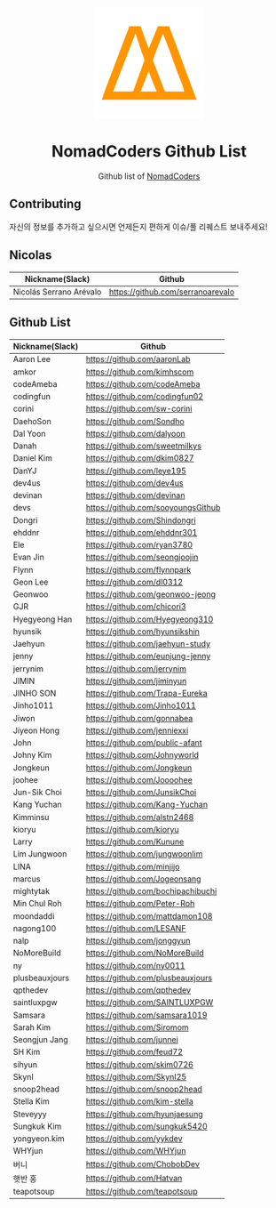 <div align="center">
  <a href="https://academy.nomadcoders.co" alt="NomadCoders Academy">
    <img src="./images/NomadCoders.png" width="200" height="200">
  </a>

# NomadCoders Github List

Github list of [NomadCoders](https://academy.nomadcoders.co)

</div>

## Contributing

자신의 정보를 추가하고 싶으시면 언제든지 편하게 이슈/풀 리퀘스트 보내주세요!

## Nicolas

| Nickname(Slack)         | Github                            |
| ----------------------- | --------------------------------- |
| Nicolás Serrano Arévalo | https://github.com/serranoarevalo |

## Github List

| Nickname(Slack) | Github                             |
| --------------- | ---------------------------------- |
| Aaron Lee       | https://github.com/aaronLab        |
| amkor           | https://github.com/kimhscom        |
| codeAmeba       | https://github.com/codeAmeba       |
| codingfun       | https://github.com/codingfun02     |
| corini          | https://github.com/sw-corini       |
| DaehoSon        | https://github.com/Sondho          |
| Dal Yoon        | https://github.com/dalyoon         |
| Danah           | https://github.com/sweetmilkys     |
| Daniel Kim      | https://github.com/dkim0827        |
| DanYJ           | https://github.com/leye195         |
| dev4us          | https://github.com/dev4us          |
| devinan         | https://github.com/devinan         |
| devs            | https://github.com/sooyoungsGithub |
| Dongri          | https://github.com/Shindongri      |
| ehddnr          | https://github.com/ehddnr301       |
| Ele             | https://github.com/ryan3780        |
| Evan Jin        | https://github.com/seongjoojin     |
| Flynn           | https://github.com/flynnpark       |
| Geon Lee        | https://github.com/dl0312          |
| Geonwoo         | https://github.com/geonwoo-jeong   |
| GJR             | https://github.com/chicori3        |
| Hyegyeong Han   | https://github.com/Hyegyeong310    |
| hyunsik         | https://github.com/hyunsikshin     |
| Jaehyun         | https://github.com/jaehyun-study   |
| jenny           | https://github.com/eunjung-jenny   |
| jerrynim        | https://github.com/jerrynim        |
| JIMIN           | https://github.com/jiminyun        |
| JINHO SON       | https://github.com/Trapa-Eureka    |
| Jinho1011       | https://github.com/Jinho1011       |
| Jiwon           | https://github.com/gonnabea        |
| Jiyeon Hong     | https://github.com/jenniexxi       |
| John            | https://github.com/public-afant    |
| Johny Kim       | https://github.com/Johnyworld      |
| Jongkeun        | https://github.com/Jongkeun        |
| joohee          | https://github.com/Joooohee        |
| Jun-Sik Choi    | https://github.com/JunsikChoi      |
| Kang Yuchan     | https://github.com/Kang-Yuchan     |
| Kimminsu        | https://github.com/alstn2468       |
| kioryu          | https://github.com/kioryu          |
| Larry           | https://github.com/Kunune          |
| Lim Jungwoon    | https://github.com/jungwoonlim     |
| LINA            | https://github.com/minjijo         |
| marcus          | https://github.com/Jogeonsang      |
| mightytak       | https://github.com/bochipachibuchi |
| Min Chul Roh    | https://github.com/Peter-Roh       |
| moondaddi       | https://github.com/mattdamon108    |
| nagong100       | https://github.com/LESANF          |
| nalp            | https://github.com/jonggyun        |
| NoMoreBuild     | https://github.com/NoMoreBuild     |
| ny              | https://github.com/ny0011          |
| plusbeauxjours  | https://github.com/plusbeauxjours  |
| qpthedev        | https://github.com/qpthedev        |
| saintluxpgw     | https://github.com/SAINTLUXPGW     |
| Samsara         | https://github.com/samsara1019     |
| Sarah Kim       | https://github.com/Siromom         |
| Seongjun Jang   | https://github.com/junnei          |
| SH Kim          | https://github.com/feud72          |
| sihyun          | https://github.com/skim0726        |
| SkynI           | https://github.com/SkynI25         |
| snoop2head      | https://github.com/snoop2head      |
| Stella Kim      | https://github.com/kim-stella      |
| Steveyyy        | https://github.com/hyunjaesung     |
| Sungkuk Kim     | https://github.com/sungkuk5420     |
| yongyeon.kim    | https://github.com/yykdev          |
| WHYjun          | https://github.com/WHYjun          |
| 버니            | https://github.com/ChobobDev       |
| 햇반 홍         | https://github.com/Hatvan          |
| teapotsoup     | https://github.com/teapotsoup       |
